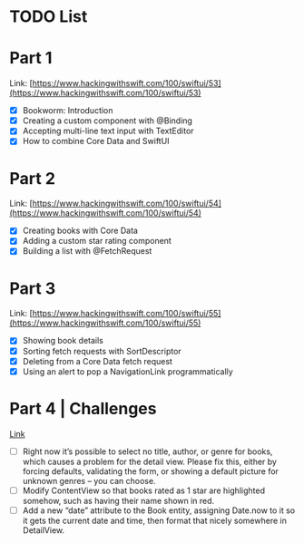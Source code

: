 #  TODO List

# Part 1
Link: [https://www.hackingwithswift.com/100/swiftui/53](https://www.hackingwithswift.com/100/swiftui/53)

- [x] Bookworm: Introduction
- [x] Creating a custom component with @Binding
- [x] Accepting multi-line text input with TextEditor
- [x] How to combine Core Data and SwiftUI

# Part 2
Link: [https://www.hackingwithswift.com/100/swiftui/54](https://www.hackingwithswift.com/100/swiftui/54)
- [x] Creating books with Core Data
- [x] Adding a custom star rating component
- [x] Building a list with @FetchRequest

# Part 3
Link: [https://www.hackingwithswift.com/100/swiftui/55](https://www.hackingwithswift.com/100/swiftui/55)
- [x] Showing book details
- [x] Sorting fetch requests with SortDescriptor
- [x] Deleting from a Core Data fetch request
- [x] Using an alert to pop a NavigationLink programmatically

# Part 4 | Challenges
[Link](https://www.hackingwithswift.com/books/ios-swiftui/bookworm-wrap-up)
- [ ] Right now it’s possible to select no title, author, or genre for books, which causes a problem for the detail view. Please fix this, either by forcing defaults, validating the form, or showing a default picture for unknown genres – you can choose.
- [ ] Modify ContentView so that books rated as 1 star are highlighted somehow, such as having their name shown in red.
- [ ] Add a new “date” attribute to the Book entity, assigning Date.now to it so it gets the current date and time, then format that nicely somewhere in DetailView.
